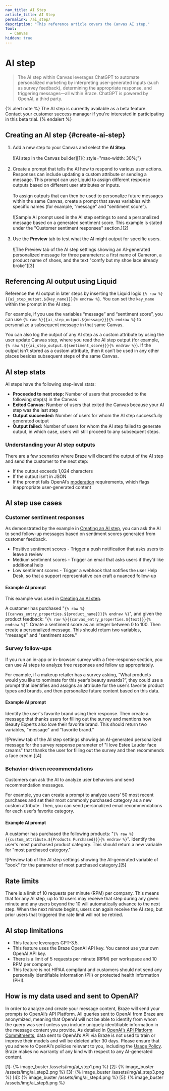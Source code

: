 ```yaml
---
nav_title: AI Step
article_title: AI Step
permalink: /ai_step/
description: "This reference article covers the Canvas AI step."
Tool:
  - Canvas
hidden: true
---
```


# AI step

> The AI step within Canvas leverages ChatGPT to automate personalized marketing by interpreting user-generated inputs (such as survey feedback), determining the appropriate response, and triggering messages—all within Braze. ChatGPT is powered by OpenAI, a third party.

{% alert note %}
The AI step is currently available as a beta feature. Contact your customer success manager if you're interested in participating in this beta trial.
{% endalert %}

## Creating an AI step {#create-ai-step}
 
1. Add a new step to your Canvas and select the **AI Step**. <br><br>![AI step in the Canvas builder][1]{: style="max-width: 30%;"}<br><br>
2. Create a prompt that tells the AI how to respond to various user actions. Responses can include updating a custom attribute or sending a message. This prompt can use Liquid to assign different response outputs based on different user attributes or inputs. <br><br>To assign outputs that can then be used to personalize future messages within the same Canvas, create a prompt that saves variables with specific names (for example, “message” and “sentiment score”). <br><br> ![Sample AI prompt used in the AI step settings to send a personalized message based on a generated sentiment score. This example is stated under the "Customer sentiment responses" section.][2] <br><br>
3. Use the **Preview** tab to test what the AI might output for specific users.<br><br> ![The Preview tab of the AI step settings showing an AI-generated personalized message for three parameters: a first name of Cameron, a product name of shoes, and the text "comfy but my shoe lace already broke"][3]

## Referencing AI output using Liquid
Reference the AI output in later steps by inserting the Liquid logic `{% raw %}{{ai_step_output.${key_name}}}{% endraw %}`. You can set the `key_name` within the prompt in the AI step.

For example, if you use the variables “message” and “sentiment score”, you can use `{% raw %}{{ai_step_output.${message}}}{% endraw %}` to personalize a subsequent message in that same Canvas.

You can also log the output of any AI step as a custom attribute by using the user update Canvas step, where you read the AI step output (for example, `{% raw %}{{ai_step_output.${sentiment_score}}}{% endraw %}`). If the output isn’t stored as a custom attribute, then it can’t be used in any other places besides subsequent steps of the same Canvas.

## AI step stats

AI steps have the following step-level stats:

- **Proceeded to next step:** Number of users that proceeded to the following step(s) in the Canvas
- **Exited Canvas:** Number of users that exited the Canvas because your AI step was the last step
- **Output succeeded:** Number of users for whom the AI step successfully generated output
- **Output failed:** Number of users for whom the AI step failed to generate output, in which case, users will still proceed to any subsequent steps.

### Understanding your AI step outputs

There are a few scenarios where Braze will discard the output of the AI step and send the customer to the next step:
- If the output exceeds 1,024 characters
- If the output isn’t in JSON
- If the prompt fails OpenAI’s [moderation](https://platform.openai.com/docs/guides/moderation/overview) requirements, which flags inappropriate user-generated content

## AI step use cases

### Customer sentiment responses

As demonstrated by the example in [Creating an AI step](#create-ai-step), you can ask the AI to send follow-up messages based on sentiment scores generated from customer feedback.
- Positive sentiment scores - Trigger a push notification that asks users to leave a review
- Medium sentiment scores - Trigger an email that asks users if they’d like additional help
- Low sentiment scores - Trigger a webhook that notifies the user Help Desk, so that a support representative can craft a nuanced follow-up

#### Example AI prompt

This example was used in [Creating an AI step](#create-ai-step).

A customer has purchased "`{% raw %}{{canvas_entry_properties.${product_name}}}{% endraw %}`", and given the product feedback: "`{% raw %}{{canvas_entry_properties.${text}}}{% endraw %}`". Create a sentiment score as an integer between 0 to 100. Then create a personalized message. This should return two variables, "message" and "sentiment score."

### Survey follow-ups

If you run an in-app or in-browser survey with a free-response section, you can use AI steps to analyze free responses and follow up appropriately. 

For example, if a makeup retailer has a survey asking, “What products would you like to nominate for this year’s beauty awards?”, they could use a prompt that identifies and assigns an attribute for the user’s favorite product types and brands, and then personalize future content based on this data.

#### Example AI prompt

Identify the user's favorite brand using their response. Then create a message that thanks users for filling out the survey and mentions how Beauty Experts also love their favorite brand. This should return two variables, "message" and "favorite brand."

![Preview tab of the AI step settings showing an AI-generated personalized message for the survey response parameter of "I love Estee Lauder face creams" that thanks the user for filling out the survey and then recommends a face cream.][4]

### Behavior-driven recommendations

Customers can ask the AI to analyze user behaviors and send recommendation messages. 

For example, you can create a prompt to analyze users’ 50 most recent purchases and set their most commonly purchased category as a new custom attribute. Then, you can send personalized email recommendations for each user’s favorite category.

#### Example AI prompt

A customer has purchased the following products: "`{% raw %}{{custom_attribute.${Products Purchased}}}{% endraw %}`". Identify the user's most purchased product category. This should return a new variable for "most purchased category."

![Preview tab of the AI step settings showing the AI-generated variable of "book" for the parameter of most purchased category.][5]

## Rate limits

There is a limit of 10 requests per minute (RPM) per company. This means that for any AI step, up to 10 users may receive that step during any given minute and any users beyond the 10 will automatically advance to the next step. When the next minute begins, users can again receive the AI step, but prior users that triggered the rate limit will not be retried.

## AI step limitations

- This feature leverages GPT-3.5.
- This feature uses the Braze OpenAI API key. You cannot use your own OpenAI API key.
- There is a limit of 5 requests per minute (RPM) per workspace and 10 RPM per company.
- This feature is not HIPAA compliant and customers should not send any personally identifiable information (PII) or protected health information (PHI).

## How is my data used and sent to OpenAI?

In order to analyze and create your message content, Braze will send your prompts to OpenAI’s API Platform. All queries sent to OpenAI from Braze are anonymized, meaning that OpenAI will not be able to identify from whom the query was sent unless you include uniquely identifiable information in the message content you provide. As detailed in [OpenAI’s API Platform Commitments](https://openai.com/policies/api-data-usage-policies), data sent to OpenAI’s API via Braze is not used to train or improve their models and will be deleted after 30 days. Please ensure that you adhere to OpenAI’s policies relevant to you, including the [Usage Policy](https://openai.com/policies/usage-policies). Braze makes no warranty of any kind with respect to any AI-generated content. 

[1]: {% image_buster /assets/img/ai_step1.png %} 
[2]: {% image_buster /assets/img/ai_step2.png %} 
[3]: {% image_buster /assets/img/ai_step3.png %} 
[4]: {% image_buster /assets/img/ai_step4.png %} 
[5]: {% image_buster /assets/img/ai_step5.png %} 